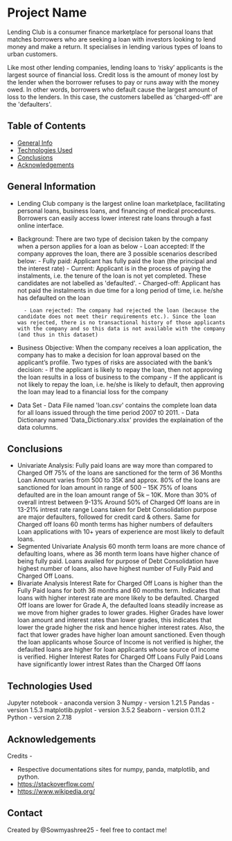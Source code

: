 # Project Name
Lending Club is a consumer finance marketplace for personal loans that matches borrowers who are seeking a loan with investors looking to
lend money and make a return. It specialises in lending various types of loans to urban customers. 

Like most other lending companies, lending loans to ‘risky’ applicants is the largest source of financial loss. Credit loss is the amount of money lost by the lender when the borrower refuses to pay or runs away with the money owed. In other words, borrowers who default cause the largest amount of loss to the lenders. In this case, the customers labelled as 'charged-off' are the 'defaulters'. 




## Table of Contents
* [General Info](#general-information)
* [Technologies Used](#technologies-used)
* [Conclusions](#conclusions)
* [Acknowledgements](#acknowledgements)


## General Information
- Lending Club company is the largest online loan marketplace, facilitating personal loans, business loans, and financing of medical procedures. Borrowers can easily access lower interest rate loans through a fast online interface. 

- Background:
       There are two type of decision taken by the company when a person applies for a loan as below
        - Loan accepted: If the company approves the loan, there are 3 possible scenarios described below:
                       - Fully paid: Applicant has fully paid the loan (the principal and the interest rate)
                       - Current: Applicant is in the process of paying the instalments, i.e. the tenure of the loan is not yet completed. These candidates are not labelled as 'defaulted'.
                       - Charged-off: Applicant has not paid the instalments in due time for a long period of time, i.e. he/she has defaulted on the loan 

        - Loan rejected: The company had rejected the loan (because the candidate does not meet their requirements etc.). Since the loan was rejected, there is no transactional history of those applicants with the company and so this data is not available with the company (and thus in this dataset) 

- Business Objective:
         When the company receives a loan application, the company has to make a decision for loan approval based on the applicant’s profile. Two types of risks are associated with the bank’s decision:
               - If the applicant is likely to repay the loan, then not approving the loan results in a loss of business to the company
               - If the applicant is not likely to repay the loan, i.e. he/she is likely to default, then approving the loan may lead to a financial loss for the company
- Data Set
      - Data File named 'loan.csv' contains the complete loan data for all loans issued through the time period 2007 t0 2011.
      - Data Dictionary named 'Data_Dictionary.xlsx' provides the explaination of the data columns.

<!-- You don't have to answer all the questions - just the ones relevant to your project. -->

## Conclusions
- Univariate Analysis:
     Fully paid loans are way more than compared to Charged Off
    75% of the loans are sanctioned for the term of 36 Months
    Loan Amount varies from 500 to 35K and approx. 80% of the loans are sanctioned for loan amount in range of 500 – 15K
    75% of loans defaulted are in the loan amount range of 5k – 10K.
    More than 30% of overall intrest between 9-13%
    Around 50% of Charged Off loans are in 13-21% intrest rate range
    Loans taken for Debt Consolidation purpose are major defaulters, followed for credit card & others. Same for Charged off loans
    60 month terms has higher numbers of defaulters
    Loan applications with 10+ years of experience are most likely to default loans.
- Segmented Univariate Analysis
    60 month term loans are more chance of defaulting loans, where as 36 month term loans have higher chance of being fully paid.
    Loans availed for purpose of Debt Consolidation have highest number of loans, also have highest number of Fully Paid and Charged Off Loans.
- Bivariate Analysis
    Interest Rate for Charged Off Loans is higher than the Fully Paid loans for both 36 months and 60 months term. Indicates that loans with higher interest rate are more likely to be defaulted.
    Charged Off loans are lower for Grade A, the defaulted loans steadily increase as we move from higher grades to lower grades.
    Higher Grades have lower loan amount and interest rates than lower grades, this indicates that lower the grade higher the risk and hence higher interest rates. Also, the fact that lower grades have higher loan amount sanctioned.
    Even though the loan applicants whose Source of Income is not verified is higher, the defaulted loans are higher for loan applicants whose source of income is verified.
    Higher Interest Rates for Charged Off Loans
    Fully Paid Loans have significantly lower intrest Rates than the Charged Off laons


## Technologies Used
Jupyter notebook - anaconda version 3
Numpy - version 1.21.5
Pandas - version 1.5.3
matplotlib.pyplot - version 3.5.2
Seaborn - version 0.11.2
Python - version 2.7.18 

## Acknowledgements
Credits -
- Respective documentations sites for numpy, panda, matplotlib, and python. 
- https://stackoverflow.com/
-  https://www.wikipedia.org/


## Contact
Created by @Sowmyashree25 - feel free to contact me!


<!-- Optional -->
<!-- ## License -->
<!-- This project is open source and available under the [... License](). -->
